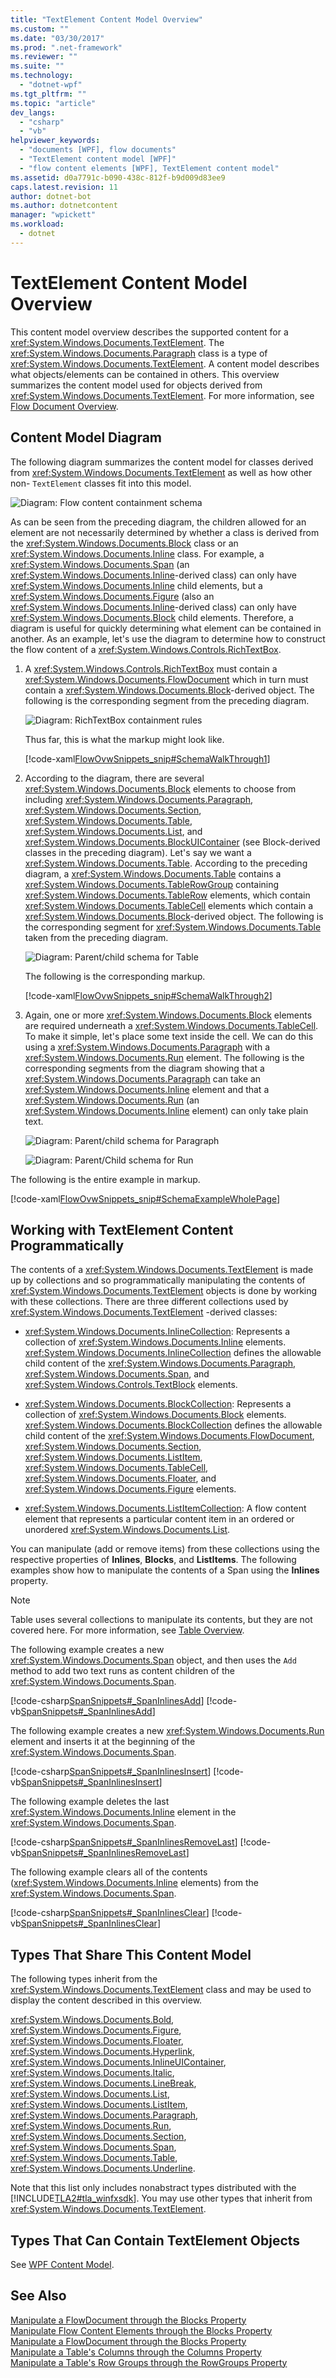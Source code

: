```yaml
---
title: "TextElement Content Model Overview"
ms.custom: ""
ms.date: "03/30/2017"
ms.prod: ".net-framework"
ms.reviewer: ""
ms.suite: ""
ms.technology: 
  - "dotnet-wpf"
ms.tgt_pltfrm: ""
ms.topic: "article"
dev_langs: 
  - "csharp"
  - "vb"
helpviewer_keywords: 
  - "documents [WPF], flow documents"
  - "TextElement content model [WPF]"
  - "flow content elements [WPF], TextElement content model"
ms.assetid: d0a7791c-b090-438c-812f-b9d009d83ee9
caps.latest.revision: 11
author: dotnet-bot
ms.author: dotnetcontent
manager: "wpickett"
ms.workload: 
  - dotnet
---
```

# TextElement Content Model Overview
This content model overview describes the supported content for a <xref:System.Windows.Documents.TextElement>. The <xref:System.Windows.Documents.Paragraph> class is a type of <xref:System.Windows.Documents.TextElement>. A content model describes what objects/elements can be contained in others. This overview summarizes the content model used for objects derived from <xref:System.Windows.Documents.TextElement>. For more information, see [Flow Document Overview](../../../../docs/framework/wpf/advanced/flow-document-overview.md).  
  
  
<a name="text_element_classes"></a>   
## Content Model Diagram  
 The following diagram summarizes the content model for classes derived from <xref:System.Windows.Documents.TextElement> as well as how other non- `TextElement` classes fit into this model.  
  
 ![Diagram: Flow content containment schema](../../../../docs/framework/wpf/advanced/media/flow-content-schema.png "Flow_Content_Schema")  
  
 As can be seen from the preceding diagram, the children allowed for an element are not necessarily determined by whether a class is derived from the <xref:System.Windows.Documents.Block> class or an <xref:System.Windows.Documents.Inline> class. For example, a <xref:System.Windows.Documents.Span> (an <xref:System.Windows.Documents.Inline>-derived class) can only have <xref:System.Windows.Documents.Inline> child elements, but a <xref:System.Windows.Documents.Figure> (also an <xref:System.Windows.Documents.Inline>-derived class) can only have <xref:System.Windows.Documents.Block> child elements. Therefore, a diagram is useful for quickly determining what element can be contained in another. As an example, let's use the diagram to determine how to construct the flow content of a <xref:System.Windows.Controls.RichTextBox>.  
  
1.  A <xref:System.Windows.Controls.RichTextBox> must contain a <xref:System.Windows.Documents.FlowDocument> which in turn must contain a <xref:System.Windows.Documents.Block>-derived object. The following is the corresponding segment from the preceding diagram.  
  
     ![Diagram: RichTextBox containment rules](../../../../docs/framework/wpf/advanced/media/flow-ovw-schemawalkthrough1.png "Flow_Ovw_SchemaWalkThrough1")  
  
     Thus far, this is what the markup might look like.  
  
     [!code-xaml[FlowOvwSnippets_snip#SchemaWalkThrough1](../../../../samples/snippets/csharp/VS_Snippets_Wpf/FlowOvwSnippets_snip/CS/MiscSnippets.xaml#schemawalkthrough1)]  
  
2.  According to the diagram, there are several <xref:System.Windows.Documents.Block> elements to choose from including <xref:System.Windows.Documents.Paragraph>, <xref:System.Windows.Documents.Section>, <xref:System.Windows.Documents.Table>, <xref:System.Windows.Documents.List>, and <xref:System.Windows.Documents.BlockUIContainer> (see Block-derived classes in the preceding diagram). Let's say we want a <xref:System.Windows.Documents.Table>. According to the preceding diagram, a <xref:System.Windows.Documents.Table> contains a <xref:System.Windows.Documents.TableRowGroup> containing <xref:System.Windows.Documents.TableRow> elements, which contain <xref:System.Windows.Documents.TableCell> elements which contain a <xref:System.Windows.Documents.Block>-derived object. The following is the corresponding segment for <xref:System.Windows.Documents.Table> taken from the preceding diagram.  
  
     ![Diagram: Parent&#47;child schema for Table](../../../../docs/framework/wpf/advanced/media/flow-ovw-schemawalkthrough2.png "Flow_Ovw_SchemaWalkThrough2")  
  
     The following is the corresponding markup.  
  
     [!code-xaml[FlowOvwSnippets_snip#SchemaWalkThrough2](../../../../samples/snippets/csharp/VS_Snippets_Wpf/FlowOvwSnippets_snip/CS/MiscSnippets.xaml#schemawalkthrough2)]  
  
3.  Again, one or more <xref:System.Windows.Documents.Block> elements are required underneath a <xref:System.Windows.Documents.TableCell>. To make it simple, let's place some text inside the cell. We can do this using a <xref:System.Windows.Documents.Paragraph> with a <xref:System.Windows.Documents.Run> element. The following is the corresponding segments from the diagram showing that a <xref:System.Windows.Documents.Paragraph> can take an <xref:System.Windows.Documents.Inline> element and that a <xref:System.Windows.Documents.Run> (an <xref:System.Windows.Documents.Inline> element) can only take plain text.  
  
     ![Diagram: Parent&#47;child schema for Paragraph](../../../../docs/framework/wpf/advanced/media/flow-ovw-schemawalkthrough3.png "Flow_Ovw_SchemaWalkThrough3")  
  
     ![Diagram: Parent&#47;Child schema for Run](../../../../docs/framework/wpf/advanced/media/flow-ovw-schemawalkthrough4.png "Flow_Ovw_SchemaWalkThrough4")  
  
 The following is the entire example in markup.  
  
 [!code-xaml[FlowOvwSnippets_snip#SchemaExampleWholePage](../../../../samples/snippets/csharp/VS_Snippets_Wpf/FlowOvwSnippets_snip/CS/SchemaExample.xaml#schemaexamplewholepage)]  
  
<a name="Using_the_Content_Property"></a>   
## Working with TextElement Content Programmatically  
 The contents of a <xref:System.Windows.Documents.TextElement> is made up by collections and so programmatically manipulating the contents of <xref:System.Windows.Documents.TextElement> objects is done by working with these collections. There are three different collections used by <xref:System.Windows.Documents.TextElement> -derived classes:  
  
-   <xref:System.Windows.Documents.InlineCollection>: Represents a collection of <xref:System.Windows.Documents.Inline> elements. <xref:System.Windows.Documents.InlineCollection> defines the allowable child content of the <xref:System.Windows.Documents.Paragraph>, <xref:System.Windows.Documents.Span>, and <xref:System.Windows.Controls.TextBlock> elements.  
  
-   <xref:System.Windows.Documents.BlockCollection>: Represents a collection of <xref:System.Windows.Documents.Block> elements. <xref:System.Windows.Documents.BlockCollection> defines the allowable child content of the <xref:System.Windows.Documents.FlowDocument>, <xref:System.Windows.Documents.Section>, <xref:System.Windows.Documents.ListItem>, <xref:System.Windows.Documents.TableCell>, <xref:System.Windows.Documents.Floater>, and <xref:System.Windows.Documents.Figure> elements.  
  
-   <xref:System.Windows.Documents.ListItemCollection>: A flow content element that represents a particular content item in an ordered or unordered <xref:System.Windows.Documents.List>.  
  
 You can manipulate (add or remove items) from these collections using the respective properties of **Inlines**, **Blocks**, and **ListItems**. The following examples show how to manipulate the contents of a Span using the **Inlines** property.  
  
> [!NOTE]
>  Table uses several collections to manipulate its contents, but they are not covered here. For more information, see [Table Overview](../../../../docs/framework/wpf/advanced/table-overview.md).  
  
 The following example creates a new <xref:System.Windows.Documents.Span> object, and then uses the `Add` method to add two text runs as content children of the <xref:System.Windows.Documents.Span>.  
  
 [!code-csharp[SpanSnippets#_SpanInlinesAdd](../../../../samples/snippets/csharp/VS_Snippets_Wpf/SpanSnippets/CSharp/Window1.xaml.cs#_spaninlinesadd)]
 [!code-vb[SpanSnippets#_SpanInlinesAdd](../../../../samples/snippets/visualbasic/VS_Snippets_Wpf/SpanSnippets/visualbasic/window1.xaml.vb#_spaninlinesadd)]  
  
 The following example creates a new <xref:System.Windows.Documents.Run> element and inserts it at the beginning of the <xref:System.Windows.Documents.Span>.  
  
 [!code-csharp[SpanSnippets#_SpanInlinesInsert](../../../../samples/snippets/csharp/VS_Snippets_Wpf/SpanSnippets/CSharp/Window1.xaml.cs#_spaninlinesinsert)]
 [!code-vb[SpanSnippets#_SpanInlinesInsert](../../../../samples/snippets/visualbasic/VS_Snippets_Wpf/SpanSnippets/visualbasic/window1.xaml.vb#_spaninlinesinsert)]  
  
 The following example deletes the last <xref:System.Windows.Documents.Inline> element in the <xref:System.Windows.Documents.Span>.  
  
 [!code-csharp[SpanSnippets#_SpanInlinesRemoveLast](../../../../samples/snippets/csharp/VS_Snippets_Wpf/SpanSnippets/CSharp/Window1.xaml.cs#_spaninlinesremovelast)]
 [!code-vb[SpanSnippets#_SpanInlinesRemoveLast](../../../../samples/snippets/visualbasic/VS_Snippets_Wpf/SpanSnippets/visualbasic/window1.xaml.vb#_spaninlinesremovelast)]  
  
 The following example clears all of the contents (<xref:System.Windows.Documents.Inline> elements) from the <xref:System.Windows.Documents.Span>.  
  
 [!code-csharp[SpanSnippets#_SpanInlinesClear](../../../../samples/snippets/csharp/VS_Snippets_Wpf/SpanSnippets/CSharp/Window1.xaml.cs#_spaninlinesclear)]
 [!code-vb[SpanSnippets#_SpanInlinesClear](../../../../samples/snippets/visualbasic/VS_Snippets_Wpf/SpanSnippets/visualbasic/window1.xaml.vb#_spaninlinesclear)]  
  
<a name="Types_that_Share_this_Content_Model"></a>   
## Types That Share This Content Model  
 The following types inherit from the <xref:System.Windows.Documents.TextElement> class and may be used to display the content described in this overview.  
  
 <xref:System.Windows.Documents.Bold>, <xref:System.Windows.Documents.Figure>, <xref:System.Windows.Documents.Floater>, <xref:System.Windows.Documents.Hyperlink>, <xref:System.Windows.Documents.InlineUIContainer>, <xref:System.Windows.Documents.Italic>, <xref:System.Windows.Documents.LineBreak>, <xref:System.Windows.Documents.List>, <xref:System.Windows.Documents.ListItem>, <xref:System.Windows.Documents.Paragraph>, <xref:System.Windows.Documents.Run>, <xref:System.Windows.Documents.Section>, <xref:System.Windows.Documents.Span>, <xref:System.Windows.Documents.Table>, <xref:System.Windows.Documents.Underline>.  
  
 Note that this list only includes nonabstract types distributed with the [!INCLUDE[TLA2#tla_winfxsdk](../../../../includes/tla2sharptla-winfxsdk-md.md)]. You may use other types that inherit from <xref:System.Windows.Documents.TextElement>.  
  
<a name="Types_that_Can_Contain_ContentControl_Objects"></a>   
## Types That Can Contain TextElement Objects  
 See [WPF Content Model](../../../../docs/framework/wpf/controls/wpf-content-model.md).  
  
## See Also  
 [Manipulate a FlowDocument through the Blocks Property](../../../../docs/framework/wpf/advanced/how-to-manipulate-a-flowdocument-through-the-blocks-property.md)  
 [Manipulate Flow Content Elements through the Blocks Property](../../../../docs/framework/wpf/advanced/how-to-manipulate-flow-content-elements-through-the-blocks-property.md)  
 [Manipulate a FlowDocument through the Blocks Property](../../../../docs/framework/wpf/advanced/how-to-manipulate-a-flowdocument-through-the-blocks-property.md)  
 [Manipulate a Table's Columns through the Columns Property](../../../../docs/framework/wpf/advanced/how-to-manipulate-table-columns-through-the-columns-property.md)  
 [Manipulate a Table's Row Groups through the RowGroups Property](../../../../docs/framework/wpf/advanced/how-to-manipulate-table-row-groups-through-the-rowgroups-property.md)
